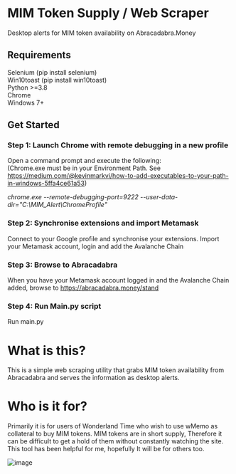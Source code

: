 # MIM Token Supply / Web Scraper
Desktop alerts for MIM token availability on Abracadabra.Money

## Requirements
Selenium (pip install selenium)  
Win10toast (pip install win10toast)  
Python >=3.8  
Chrome  
Windows 7+

## Get Started

### Step 1: Launch Chrome with remote debugging in a new profile
Open a command prompt and execute the following:  
(Chrome.exe must be in your Environment Path. See https://medium.com/@kevinmarkvi/how-to-add-executables-to-your-path-in-windows-5ffa4ce61a53)  

*chrome.exe --remote-debugging-port=9222 --user-data-dir="C:\MIM_Alert\ChromeProfile"*

### Step 2: Synchronise extensions and import Metamask
Connect to your Google profile and synchronise your extensions. Import your Metamask account, login and add the Avalanche Chain

### Step 3: Browse to Abracadabra
When you have your Metamask account logged in and the Avalanche Chain added, browse to https://abracadabra.money/stand

### Step 4: Run Main.py script
Run main.py




# What is this?
This is a simple web scraping utility that grabs MIM token availability from Abracadabra and serves the information as desktop alerts.

# Who is it for?
Primarily it is for users of Wonderland Time who wish to use wMemo as collateral to buy MIM tokens. MIM tokens are in short supply,
Therefore it can be difficult to get a hold of them without constantly watching the site. This tool has been helpful for me, hopefully 
It will be for others too.

![image](https://user-images.githubusercontent.com/8610225/145095033-9a124ce1-a19b-48ea-a5d5-c8de41e62cc7.png)


